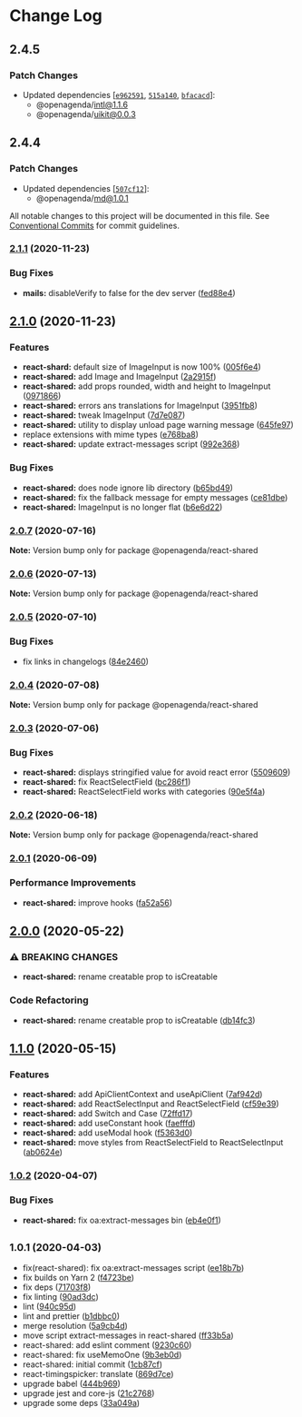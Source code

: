 # Change Log

## 2.4.5

### Patch Changes

- Updated dependencies [[`e962591`](https://github.com/OpenAgenda/oa/commit/e96259133ffb537992ca14f19de1cfc2dc512b6f), [`515a140`](https://github.com/OpenAgenda/oa/commit/515a140a8f56cebbe654a85afb3de2b6098322a3), [`bfacacd`](https://github.com/OpenAgenda/oa/commit/bfacacdfb0d37bf82be9241e9690265db4a59a2e)]:
  - @openagenda/intl@1.1.6
  - @openagenda/uikit@0.0.3

## 2.4.4

### Patch Changes

- Updated dependencies [[`507cf12`](https://github.com/OpenAgenda/oa/commit/507cf127fef88e6c4e902cc8064fdff47d268c83)]:
  - @openagenda/md@1.0.1

All notable changes to this project will be documented in this file.
See [Conventional Commits](https://conventionalcommits.org) for commit guidelines.

### [2.1.1](https://github.com/OpenAgenda/oa/compare/@openagenda/react-shared@2.1.0...@openagenda/react-shared@2.1.1) (2020-11-23)

### Bug Fixes

- **mails:** disableVerify to false for the dev server ([fed88e4](https://github.com/OpenAgenda/oa/commit/fed88e4b048665027db7ef99aaacaadd18004cf2))

## [2.1.0](https://github.com/OpenAgenda/oa/compare/@openagenda/react-shared@2.0.7...@openagenda/react-shared@2.1.0) (2020-11-23)

### Features

- **react-shard:** default size of ImageInput is now 100% ([005f6e4](https://github.com/OpenAgenda/oa/commit/005f6e42928ecc2a47746cd44fc64adcd7a3539b))
- **react-shared:** add Image and ImageInput ([2a2915f](https://github.com/OpenAgenda/oa/commit/2a2915f1b0f2cf0ce40a43221d964d59d8883d91))
- **react-shared:** add props rounded, width and height to ImageInput ([0971866](https://github.com/OpenAgenda/oa/commit/097186650ba21206091a8f5284cb7002577e8f9a))
- **react-shared:** errors ans translations for ImageInput ([3951fb8](https://github.com/OpenAgenda/oa/commit/3951fb86d578045dccfde7b1cc783d84e2c7fce9))
- **react-shared:** tweak ImageInput ([7d7e087](https://github.com/OpenAgenda/oa/commit/7d7e087f052f133be1d78da2cc1d5964660da35e))
- **react-shared:** utility to display unload page warning message ([645fe97](https://github.com/OpenAgenda/oa/commit/645fe97b53e24785a3cfa57ea394e2ba40fd0565))
- replace extensions with mime types ([e768ba8](https://github.com/OpenAgenda/oa/commit/e768ba8f32baa862ecbf5e3cc88a8f253a546b15))
- **react-shared:** update extract-messages script ([992e368](https://github.com/OpenAgenda/oa/commit/992e3684459bd78ed61cee69e8521037e74076ee))

### Bug Fixes

- **react-shared:** does node ignore lib directory ([b65bd49](https://github.com/OpenAgenda/oa/commit/b65bd497e3f8dfc60ad8578e294b16e4b5faaccc))
- **react-shared:** fix the fallback message for empty messages ([ce81dbe](https://github.com/OpenAgenda/oa/commit/ce81dbe59d44dd267bf0e373e09b91782607cfe5))
- **react-shared:** ImageInput is no longer flat ([b6e6d22](https://github.com/OpenAgenda/oa/commit/b6e6d22e3d0f4c57823d31866f67da0bf6d31489))

### [2.0.7](https://github.com/OpenAgenda/oa/compare/@openagenda/react-shared@2.0.6...@openagenda/react-shared@2.0.7) (2020-07-16)

**Note:** Version bump only for package @openagenda/react-shared

### [2.0.6](https://github.com/OpenAgenda/oa/compare/@openagenda/react-shared@2.0.5...@openagenda/react-shared@2.0.6) (2020-07-13)

**Note:** Version bump only for package @openagenda/react-shared

### [2.0.5](https://github.com/OpenAgenda/oa/compare/@openagenda/react-shared@2.0.4...@openagenda/react-shared@2.0.5) (2020-07-10)

### Bug Fixes

- fix links in changelogs ([84e2460](https://github.com/OpenAgenda/oa/commit/84e24609981f4ee3bb9e34ef52109d74abe97a62))

### [2.0.4](https://github.com/OpenAgenda/oa/compare/@openagenda/react-shared@2.0.3...@openagenda/react-shared@2.0.4) (2020-07-08)

**Note:** Version bump only for package @openagenda/react-shared

### [2.0.3](https://github.com/OpenAgenda/oa/compare/@openagenda/react-shared@2.0.2...@openagenda/react-shared@2.0.3) (2020-07-06)

### Bug Fixes

- **react-shared:** displays stringified value for avoid react error ([5509609](https://github.com/OpenAgenda/oa/commit/55096099df72d9589cad5768191b7815fd7d1ecf))
- **react-shared:** fix ReactSelectField ([bc286f1](https://github.com/OpenAgenda/oa/commit/bc286f1349ad9ce3a653d311408169a03d8d5811))
- **react-shared:** ReactSelectField works with categories ([90e5f4a](https://github.com/OpenAgenda/oa/commit/90e5f4a0eee8557edb70d35af1ab604fcf1c8423))

### [2.0.2](https://github.com/OpenAgenda/oa/compare/@openagenda/react-shared@2.0.1...@openagenda/react-shared@2.0.2) (2020-06-18)

**Note:** Version bump only for package @openagenda/react-shared

### [2.0.1](https://github.com/OpenAgenda/oa/compare/@openagenda/react-shared@2.0.0...@openagenda/react-shared@2.0.1) (2020-06-09)

### Performance Improvements

- **react-shared:** improve hooks ([fa52a56](https://github.com/OpenAgenda/oa/commit/fa52a56b217bdb0726f7b3748b32f58fff6dcffe))

## [2.0.0](https://github.com/OpenAgenda/oa/compare/@openagenda/react-shared@1.1.0...@openagenda/react-shared@2.0.0) (2020-05-22)

### ⚠ BREAKING CHANGES

- **react-shared:** rename creatable prop to isCreatable

### Code Refactoring

- **react-shared:** rename creatable prop to isCreatable ([db14fc3](https://github.com/OpenAgenda/oa/commit/db14fc3ea00cd94c657c07f16d029ce30f78b3ed))

## [1.1.0](https://github.com/OpenAgenda/oa/compare/@openagenda/react-shared@1.0.2...@openagenda/react-shared@1.1.0) (2020-05-15)

### Features

- **react-shared:** add ApiClientContext and useApiClient ([7af942d](https://github.com/OpenAgenda/oa/commit/7af942dfc592de48e6e6b99e3987cc723cb8fbca))
- **react-shared:** add ReactSelectInput and ReactSelectField ([cf59e39](https://github.com/OpenAgenda/oa/commit/cf59e3995f8dbbf59e3e43e6fb3ca1567ec04520))
- **react-shared:** add Switch and Case ([72ffd17](https://github.com/OpenAgenda/oa/commit/72ffd17dff87da51cf349392f22c2c16c9791456))
- **react-shared:** add useConstant hook ([faefffd](https://github.com/OpenAgenda/oa/commit/faefffd5a75d5026ea75adeee7033609d15f7152))
- **react-shared:** add useModal hook ([f5363d0](https://github.com/OpenAgenda/oa/commit/f5363d0af17e08e3d0c521b2a26b22e084269dda))
- **react-shared:** move styles from ReactSelectField to ReactSelectInput ([ab0624e](https://github.com/OpenAgenda/oa/commit/ab0624e231a13a21444eea6ae255a10bc109d056))

### [1.0.2](https://github.com/OpenAgenda/oa/compare/@openagenda/react-shared@1.0.1...@openagenda/react-shared@1.0.2) (2020-04-07)

### Bug Fixes

- **react-shared:** fix oa:extract-messages bin ([eb4e0f1](https://github.com/OpenAgenda/oa/commit/eb4e0f1f0980052055f1525e9e9f0b3261df461d))

## <small>1.0.1 (2020-04-03)</small>

- fix(react-shared): fix oa:extract-messages script ([ee18b7b](https://github.com/OpenAgenda/oa/commit/ee18b7b))
- fix builds on Yarn 2 ([f4723be](https://github.com/OpenAgenda/oa/commit/f4723be))
- fix deps ([71703f8](https://github.com/OpenAgenda/oa/commit/71703f8))
- fix linting ([90ad3dc](https://github.com/OpenAgenda/oa/commit/90ad3dc))
- lint ([940c95d](https://github.com/OpenAgenda/oa/commit/940c95d))
- lint and prettier ([b1dbbc0](https://github.com/OpenAgenda/oa/commit/b1dbbc0))
- merge resolution ([5a9cb4d](https://github.com/OpenAgenda/oa/commit/5a9cb4d))
- move script extract-messages in react-shared ([ff33b5a](https://github.com/OpenAgenda/oa/commit/ff33b5a))
- react-shared: add eslint comment ([9230c60](https://github.com/OpenAgenda/oa/commit/9230c60))
- react-shared: fix useMemoOne ([9b3eb0d](https://github.com/OpenAgenda/oa/commit/9b3eb0d))
- react-shared: initial commit ([1cb87cf](https://github.com/OpenAgenda/oa/commit/1cb87cf))
- react-timingspicker: translate ([869d7ce](https://github.com/OpenAgenda/oa/commit/869d7ce))
- upgrade babel ([444b969](https://github.com/OpenAgenda/oa/commit/444b969))
- upgrade jest and core-js ([21c2768](https://github.com/OpenAgenda/oa/commit/21c2768))
- upgrade some deps ([33a049a](https://github.com/OpenAgenda/oa/commit/33a049a))
